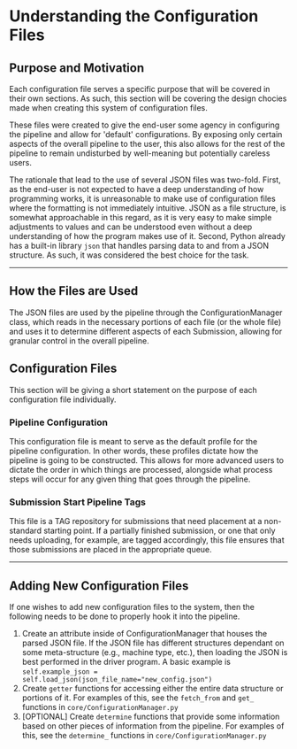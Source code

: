 # Understanding the Configuration Files
## Purpose and Motivation
Each configuration file serves a specific purpose that will be covered in their own sections. As such, this section will be covering the design chocies made when creating this system of configuration files.

These files were created to give the end-user some agency in configuring the pipeline and allow for 'default' configurations. By exposing only certain aspects of the overall pipeline to the user, this also allows for the rest of the pipeline to remain undisturbed by well-meaning but potentially careless users.

The rationale that lead to the use of several JSON files was two-fold. First, as the end-user is not expected to have a deep understanding of how programming works, it is unreasonable to make use of configuration files where the formatting is not immediately intuitive. JSON as a file structure, is somewhat approachable in this regard, as it is very easy to make simple adjustments to values and can be understood even without a deep understanding of how the program makes use of it. Second, Python already has a built-in library `json` that handles parsing data to and from a JSON structure. As such, it was considered the best choice for the task.

---

## How the Files are Used
The JSON files are used by the pipeline through the ConfigurationManager class, which reads in the necessary portions of each file (or the whole file) and uses it to determine different aspects of each Submission, allowing for granular control in the overall pipeline.
## Configuration Files
This section will be giving a short statement on the purpose of each configuration file individually.
### Pipeline Configuration
This configuration file is meant to serve as the default profile for the pipeline configuration. In other words, these profiles dictate how the pipeline is going to be constructed. This allows for more advanced users to dictate the order in which things are processed, alongside what process steps will occur for any given thing that goes through the pipeline.
### Submission Start Pipeline Tags
This file is a TAG repository for submissions that need placement at a non-standard starting point. If a partially finished submission, or one that only needs uploading, for example, are tagged accordingly, this file ensures that those submissions are placed in the appropriate queue.

---

## Adding New Configuration Files
If one wishes to add new configuration files to the system, then the following needs to be done to properly hook it into the pipeline.

1. Create an attribute inside of ConfigurationManager that houses the parsed JSON file. If the JSON file has different structures dependant on some meta-structure (e.g., machine type, etc.), then loading the JSON is best performed in the driver program. A basic example is `self.example_json = self.load_json(json_file_name="new_config.json")`
2. Create `getter` functions for accessing either the entire data structure or portions of it. For examples of this, see the `fetch_from` and `get_` functions in `core/ConfigurationManager.py`
3. [OPTIONAL] Create `determine` functions that provide some information based on other pieces of information from the pipeline. For examples of this, see the `determine_` functions in `core/ConfigurationManager.py`